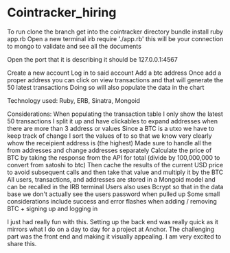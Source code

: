 # Cointracker_hiring
To run clone the branch
get into the cointracker directory
bundle install
ruby app.rb
Open a new terminal
irb
require './app.rb'
this will be your connection to mongo to validate and see all the documents

Open the port that it is describing it should be 127.0.0.1:4567

Create a new account 
Log in to said account
Add a btc address
Once add a proper address you can click on view transactions and that will generate the 50 latest transactions
Doing so will also populate the data in the chart

Technology used:
Ruby, ERB, Sinatra, Mongoid

Considerations:
When populating the transaction table I only show the latest 50 transactions
I split it up and have clickables to expand addresses when there are more than 3 address or values
Since a BTC is a utxo we have to keep track of change
I sort the values of to so that we know very clearly whow the receipient address is (the highest)
Made sure to handle all the from addresses and change addresses separately
Calculate the price of BTC by taking the response from the API for total (divide by 100,000,000 to convert from satoshi to btc)
Then cache the results of the current USD price to avoid subsequent calls and then take that value and multiply it by the BTC
All users, transactions, and addresses are stored in a Mongoid model and can be recalled in the IRB terminal
Users also uses Bcrypt so that in the data base we don't actually see the users password when pulled up
Some small considerations include success and error flashes when adding / removing BTC + signing up and logging in

I just had really fun with this.  Setting up the back end was really quick as it mirrors what I do on a day to day for a project at Anchor.  The challenging part was the front end and making it visually appealing.  I am very excited to share this.
